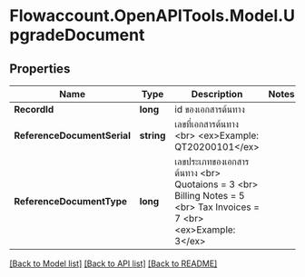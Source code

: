 
# Flowaccount.OpenAPITools.Model.UpgradeDocument

## Properties

Name | Type | Description | Notes
------------ | ------------- | ------------- | -------------
**RecordId** | **long** | id ของเอกสารต้นทาง | 
**ReferenceDocumentSerial** | **string** | เลขที่เอกสารต้นทาง &lt;br&gt; &lt;ex&gt;Example: QT20200101&lt;/ex&gt; | 
**ReferenceDocumentType** | **long** | เลขประเภทของเอกสารต้นทาง &lt;br&gt; Quotaions &#x3D; 3 &lt;br&gt; Billing Notes &#x3D; 5 &lt;br&gt; Tax Invoices &#x3D; 7 &lt;br&gt; &lt;ex&gt;Example: 3&lt;/ex&gt; | 

[[Back to Model list]](../README.md#documentation-for-models)
[[Back to API list]](../README.md#documentation-for-api-endpoints)
[[Back to README]](../README.md)

